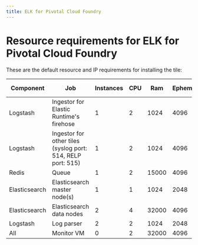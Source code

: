 ```yaml
---
title: ELK for Pivotal Cloud Foundry
---
```


# Resource requirements for ELK for Pivotal Cloud Foundry
These are the default resource and IP requirements for installing the tile:

| Component     | Job                                                         | Instances | CPU | Ram   | Ephemeral | Persistent | Static IP | Dynamic IP |
|---------------|-------------------------------------------------------------|-----------|-----|-------|-----------|------------|-----------|------------|
| Logstash      | Ingestor for Elastic Runtime's firehose                     | 1         | 2   | 1024  | 4096      | 0          | 1         | 0          |
| Logstash      | Ingestor for other tiles (syslog port: 514, RELP port: 515) | 1         | 2   | 1024  | 4096      | 0          | 1         | 0          |
| Redis         | Queue                                                       | 1         | 2   | 15000 | 4096      | 30000      | 0         | 1          |
| Elasticsearch | Elasticsearch master node(s)                                | 1         | 1   | 1024  | 2048      | 5000       | 1         | 0          |
| Elasticsearch | Elasticsearch data nodes                                    | 2         | 4   | 32000 | 4096      | 50000      | 0         | 2          |
| Logstash      | Log parser                                                  | 2         | 2   | 1024  | 2048      | 0          | 0         | 1          |
| All           | Monitor VM                                                  | 0         | 2   | 32000 | 4096      | 25000      | 1         | 0          |
